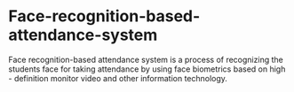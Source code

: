 # Face-recognition-based-attendance-system
Face recognition-based attendance system is a process of recognizing the students face for taking attendance by using face biometrics based on high - definition monitor video and other information technology.
